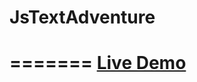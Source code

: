 
# JsTextAdventure
=======
[Live Demo](https://c9.io/substans_1/textadventure/workspace/index.html "try it")
=======